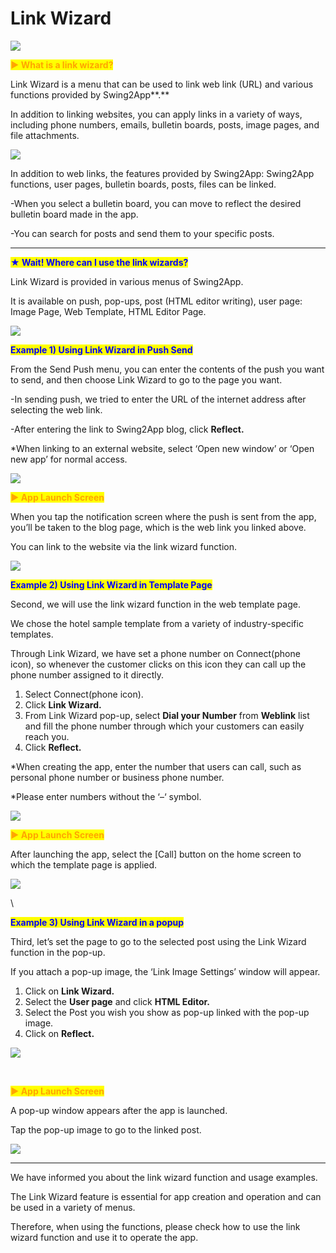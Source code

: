 # Link Wizard

![](https://support.swing2app.com/wp-content/uploads/2020/01/lz.png)

<mark style="color:orange;">**▶ What is a link wizard?**</mark>

Link Wizard is a menu that can be used to link web link (URL) and various functions provided by Swing2App**.**

In addition to linking websites, you can apply links in a variety of ways, including phone numbers, emails, bulletin boards, posts, image pages, and file attachments.

![](https://support.swing2app.com/wp-content/uploads/2020/01/Link1.png)

In addition to web links, the features provided by Swing2App: Swing2App functions, user pages, bulletin boards, posts, files can be linked.

\-When you select a bulletin board, you can move to reflect the desired bulletin board made in the app.

\-You can search for posts and send them to your specific posts.

***

<mark style="color:blue;">**★ Wait! Where can I use the link wizards?**</mark>

Link Wizard is provided in various menus of Swing2App.

It is available on push, pop-ups, post (HTML editor writing), user page: Image Page, Web Template, HTML Editor Page.

![](https://wp.swing2app.co.kr/wp-content/uploads/2018/09/%EC%A4%841.png)

<mark style="color:blue;">**Example 1) Using Link Wizard in Push Send**</mark>

From the Send Push menu, you can enter the contents of the push you want to send, and then choose Link Wizard to go to the page you want.

\-In sending push, we tried to enter the URL of the internet address after selecting the web link.

\-After entering the link to Swing2App blog, click **Reflect.**

\*When linking to an external website, select ‘Open new window’ or ‘Open new app’ for normal access.

![](https://support.swing2app.com/wp-content/uploads/2020/01/Link2.png)

<mark style="color:orange;">**▶ App Launch Screen**</mark>

When you tap the notification screen where the push is sent from the app, you’ll be taken to the blog page, which is the web link you linked above.

You can link to the website via the link wizard function.

![](https://support.swing2app.com/wp-content/uploads/2020/01/%EB%85%B9%ED%99%94\_2020\_05\_07\_16\_29\_04\_80.gif)

<mark style="color:blue;">**Example 2) Using Link Wizard in Template Page**</mark>

Second, we will use the link wizard function in the web template page.

We chose the hotel sample template from a variety of industry-specific templates.

Through Link Wizard, we have set a phone number on Connect(phone icon), so whenever the customer clicks on this icon they can call up the phone number assigned to it directly.

1. Select Connect(phone icon).
2. Click **Link Wizard.**
3. From Link Wizard pop-up, select **Dial your Number** from **Weblink** list and fill the phone number through which your customers can easily reach you.
4. Click **Reflect.**

\*When creating the app, enter the number that users can call, such as personal phone number or business phone number.

\*Please enter numbers without the ‘–‘ symbol.

![](https://support.swing2app.com/wp-content/uploads/2020/01/Link5.png)

&#x20;

<mark style="color:orange;">**▶ App Launch Screen**</mark>

After launching the app, select the \[Call] button on the home screen to which the template page is applied.

![](https://support.swing2app.com/wp-content/uploads/2020/01/%EB%85%B9%ED%99%94\_2020\_05\_07\_16\_34\_07\_212.gif)

\


<mark style="color:blue;">**Example 3) Using Link Wizard in a popup**</mark>

Third, let’s set the page to go to the selected post using the Link Wizard function in the pop-up.

If you attach a pop-up image, the ‘Link Image Settings’ window will appear.

1. Click on **Link Wizard.**&#x20;
2. Select the **User page** and click **HTML Editor.**
3. Select the Post you wish you show as pop-up linked with the pop-up image.
4. Click on **Reflect.**

![](https://support.swing2app.com/wp-content/uploads/2020/01/single-screen.png)

​

<mark style="color:orange;">**▶ App Launch Screen**</mark>

A pop-up window appears after the app is launched.

Tap the pop-up image to go to the linked post.

![](https://wp.swing2app.co.kr/wp-content/uploads/2020/01/%EB%85%B9%ED%99%94\_2020\_01\_15\_14\_10\_13\_709.gif)

***

We have informed you about the link wizard function and usage examples.

The Link Wizard feature is essential for app creation and operation and can be used in a variety of menus.

Therefore, when using the functions, please check how to use the link wizard function and use it to operate the app.
